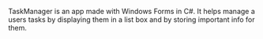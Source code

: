 TaskManager is an app made with Windows Forms in C#. It helps manage a users tasks by displaying them in a list box and by storing important info for them.
